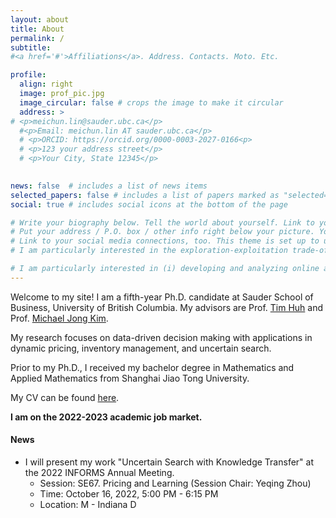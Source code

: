 ```yaml
---
layout: about
title: About
permalink: /
subtitle:  
#<a href='#'>Affiliations</a>. Address. Contacts. Moto. Etc.

profile:
  align: right
  image: prof_pic.jpg
  image_circular: false # crops the image to make it circular 
  address: > 
# <p>meichun.lin@sauder.ubc.ca</p>
  #<p>Email: meichun.lin AT sauder.ubc.ca</p>
  # <p>ORCID: https://orcid.org/0000-0003-2027-0166<p>
  # <p>123 your address street</p>
  # <p>Your City, State 12345</p>
    

news: false  # includes a list of news items
selected_papers: false # includes a list of papers marked as "selected={true}"
social: true # includes social icons at the bottom of the page

# Write your biography below. Tell the world about yourself. Link to your favorite [subreddit](http://reddit.com). You can put a picture in, too. The code is already in, just name your picture `prof_pic.jpg` and put it in the `img/` folder.
# Put your address / P.O. box / other info right below your picture. You can also disable any these elements by editing `profile` property of the YAML header of your `_pages/about.md`. Edit `_bibliography/papers.bib` and Jekyll will render your [publications page](/al-folio/publications/) automatically.
# Link to your social media connections, too. This theme is set up to use [Font Awesome icons](http://fortawesome.github.io/Font-Awesome/) and [Academicons](https://jpswalsh.github.io/academicons/), like the ones below. Add your Facebook, Twitter, LinkedIn, Google Scholar, or just disable all of them.
# I am particularly interested in the exploration-exploitation trade-offs in online learning and decision making. My current work includes (i) developing near-optimal algorithms that balance the trade-offs and (ii) analyzing optimal decisions using tools such as dynamic programming. 

# I am particularly interested in (i) developing and analyzing online algorithms that achieve provably good performance and (ii) modeling and solving sequential decision making problems that involve the exploration-exploitation trade-offs. 
---
```


Welcome to my site! I am a fifth-year Ph.D. candidate at Sauder School of Business, University of British Columbia. My advisors are Prof. [Tim Huh](https://www.sauder.ubc.ca/people/tim-huh) and Prof. [Michael Jong Kim](https://www.sauder.ubc.ca/people/michael-jong-kim). 

My research focuses on data-driven decision making with applications in dynamic pricing, inventory management, and uncertain search. 

Prior to my Ph.D., I received my bachelor degree in Mathematics and Applied Mathematics from Shanghai Jiao Tong University. 

My CV can be found [here](https://www.dropbox.com/s/7aky51z94v1zvtq/MeichunLin_CV.pdf?dl=0). 

**I am on the 2022-2023 academic job market.**

 

#### News

* I will present my work "Uncertain Search with Knowledge Transfer" at the 2022 INFORMS Annual Meeting.
    * Session: SE67. Pricing and Learning (Session Chair: Yeqing Zhou)
    * Time: October 16, 2022, 5:00 PM - 6:15 PM
    * Location: M - Indiana D

